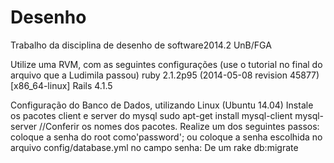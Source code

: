 Desenho
=======

Trabalho da disciplina de desenho de software2014.2 UnB/FGA

Utilize uma RVM, com as seguintes configurações (use o tutorial no final do arquivo que a Ludimila passou)
  ruby 2.1.2p95 (2014-05-08 revision 45877) [x86_64-linux]
  Rails 4.1.5

Configuração do Banco de Dados, utilizando Linux (Ubuntu 14.04)
Instale os pacotes client e server do mysql
  sudo apt-get install mysql-client mysql-server //Conferir os nomes dos pacotes.
Realize um dos seguintes passos:
  coloque a senha do root como'password'; ou
  coloque a senha escolhida no arquivo config/database.yml no campo senha:
De um rake db:migrate
